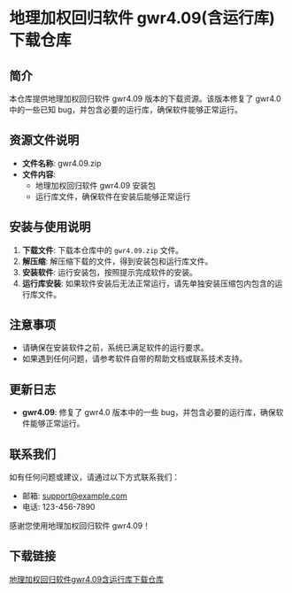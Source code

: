 # 地理加权回归软件 gwr4.09(含运行库) 下载仓库

## 简介
本仓库提供地理加权回归软件 gwr4.09 版本的下载资源。该版本修复了 gwr4.0 中的一些已知 bug，并包含必要的运行库，确保软件能够正常运行。

## 资源文件说明
- **文件名称**: gwr4.09.zip
- **文件内容**:
  - 地理加权回归软件 gwr4.09 安装包
  - 运行库文件，确保软件在安装后能够正常运行

## 安装与使用说明
1. **下载文件**: 下载本仓库中的 `gwr4.09.zip` 文件。
2. **解压缩**: 解压缩下载的文件，得到安装包和运行库文件。
3. **安装软件**: 运行安装包，按照提示完成软件的安装。
4. **运行库安装**: 如果软件安装后无法正常运行，请先单独安装压缩包内包含的运行库文件。

## 注意事项
- 请确保在安装软件之前，系统已满足软件的运行要求。
- 如果遇到任何问题，请参考软件自带的帮助文档或联系技术支持。

## 更新日志
- **gwr4.09**: 修复了 gwr4.0 版本中的一些 bug，并包含必要的运行库，确保软件能够正常运行。

## 联系我们
如有任何问题或建议，请通过以下方式联系我们：
- 邮箱: support@example.com
- 电话: 123-456-7890

感谢您使用地理加权回归软件 gwr4.09！

## 下载链接

[地理加权回归软件gwr4.09含运行库下载仓库](https://pan.quark.cn/s/a54944b4f5d6)